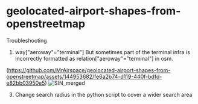 # geolocated-airport-shapes-from-openstreetmap



Troubleshooting

1. way["aeroway"="terminal"]
But sometimes part of the terminal infra is incorrectly formatted as 
relation["aeroway"="terminal"]
in osm.

(https://github.com/MrAirspace/geolocated-airport-shapes-from-openstreetmap/assets/144953682/fe6a2b74-d119-440f-bdfd-e82bb03950e5)
![SIN_merged](https://github.com/MrAirspace/geolocated-airport-shapes-from-openstreetmap/assets/144953682/9839c440-1a87-4c0b-ac81-b7d95f56af14)



3. Change search radius in the python script to cover a wider search area
